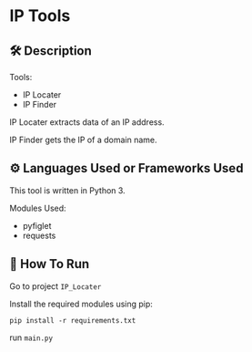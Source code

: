 # IP Tools

## 🛠️ Description
Tools:
- IP Locater
- IP Finder

IP Locater extracts data of an IP address.

IP Finder gets the IP of a domain name.

## ⚙️ Languages Used or Frameworks Used
This tool is written in Python 3.

Modules Used:
- pyfiglet
- requests

## 🌟 How To Run

Go to project `IP_Locater`

Install the required modules using pip:

`pip install -r requirements.txt`

run `main.py`

